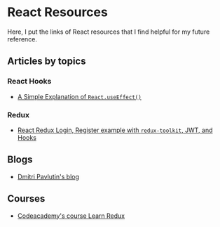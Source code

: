 # React Resources
Here, I put the links of React resources that I find helpful for my future reference. 


## Articles by topics

### React Hooks

- [A Simple Explanation of `React.useEffect()`](https://dmitripavlutin.com/react-useeffect-explanation/)


### Redux

- [React Redux Login, Register example with `redux-toolkit`, JWT, and Hooks](https://www.bezkoder.com/react-redux-login-example-toolkit-hooks/)


## Blogs

- [Dmitri Pavlutin's blog](https://dmitripavlutin.com/tag/react/)


## Courses

- [Codeacademy's course Learn Redux](https://www.codecademy.com/learn/learn-redux)